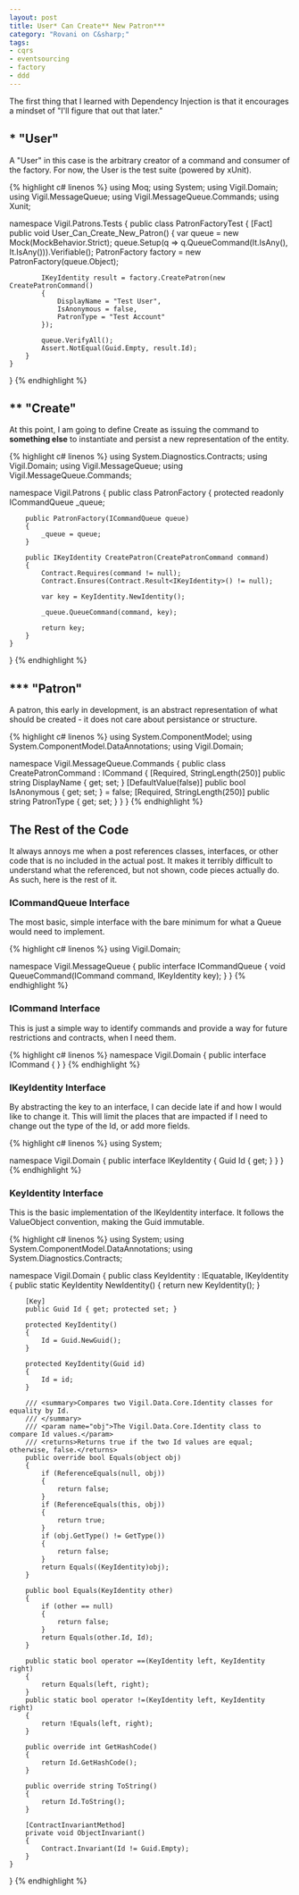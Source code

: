 ```yaml
---
layout: post
title: User* Can Create** New Patron***
category: "Rovani on C&sharp;"
tags:
- cqrs
- eventsourcing
- factory
- ddd
---
```


The first thing that I learned with Dependency Injection is that it encourages a mindset of "I'll figure that out that later."

## * "User"

A "User" in this case is the arbitrary creator of a command and consumer of the factory. For now, the User is the test suite (powered by xUnit).

{% highlight c# linenos %}
using Moq;
using System;
using Vigil.Domain;
using Vigil.MessageQueue;
using Vigil.MessageQueue.Commands;
using Xunit;

namespace Vigil.Patrons.Tests
{
    public class PatronFactoryTest
    {
        [Fact]
        public void User_Can_Create_New_Patron()
        {
            var queue = new Mock<ICommandQueue>(MockBehavior.Strict);
            queue.Setup(q => q.QueueCommand(It.IsAny<ICommand>(), It.IsAny<IKeyIdentity>())).Verifiable();
            PatronFactory factory = new PatronFactory(queue.Object);

            IKeyIdentity result = factory.CreatePatron(new CreatePatronCommand()
            {
                DisplayName = "Test User",
                IsAnonymous = false,
                PatronType = "Test Account"
            });

            queue.VerifyAll();
            Assert.NotEqual(Guid.Empty, result.Id);
        }
    }
}
{% endhighlight %}

## ** "Create"

At this point, I am going to define Create as issuing the command to __something else__ to instantiate and persist a new
representation of the entity.

{% highlight c# linenos %}
using System.Diagnostics.Contracts;
using Vigil.Domain;
using Vigil.MessageQueue;
using Vigil.MessageQueue.Commands;

namespace Vigil.Patrons
{
    public class PatronFactory
    {
        protected readonly ICommandQueue _queue;

        public PatronFactory(ICommandQueue queue)
        {
            _queue = queue;
        }

        public IKeyIdentity CreatePatron(CreatePatronCommand command)
        {
            Contract.Requires(command != null);
            Contract.Ensures(Contract.Result<IKeyIdentity>() != null);

            var key = KeyIdentity.NewIdentity();

            _queue.QueueCommand(command, key);

            return key;
        }
    }
}
{% endhighlight %}

## *** "Patron"

A patron, this early in development, is an abstract representation of what should be created - it does not care about persistance
or structure.

{% highlight c# linenos %}
using System.ComponentModel;
using System.ComponentModel.DataAnnotations;
using Vigil.Domain;

namespace Vigil.MessageQueue.Commands
{
    public class CreatePatronCommand : ICommand
    {
        [Required, StringLength(250)]
        public string DisplayName { get; set; }
        [DefaultValue(false)]
        public bool IsAnonymous { get; set; } = false;
        [Required, StringLength(250)]
        public string PatronType { get; set; }
    }
}
{% endhighlight %}

## The Rest of the Code

It always annoys me when a post references classes, interfaces, or other code that is no included in the actual post. It makes it terribly
difficult to understand what the referenced, but not shown, code pieces actually do. As such, here is the rest of it.

### ICommandQueue Interface

The most basic, simple interface with the bare minimum for what a Queue would need to implement.

{% highlight c# linenos %}
using Vigil.Domain;

namespace Vigil.MessageQueue
{
    public interface ICommandQueue
    {
        void QueueCommand(ICommand command, IKeyIdentity key);
    }
}
{% endhighlight %}

### ICommand Interface

This is just a simple way to identify commands and provide a way for future restrictions and contracts, when I need them.

{% highlight c# linenos %}
namespace Vigil.Domain
{
    public interface ICommand
    {
    }
}
{% endhighlight %}

### IKeyIdentity Interface

By abstracting the key to an interface, I can decide late if and how I would like to change it. This will limit the places
that are impacted if I need to change out the type of the Id, or add more fields.

{% highlight c# linenos %}
using System;

namespace Vigil.Domain
{
    public interface IKeyIdentity
    {
        Guid Id { get; }
    }
}
{% endhighlight %}

### KeyIdentity Interface

This is the basic implementation of the IKeyIdentity interface. It follows the ValueObject convention, making the Guid immutable.

{% highlight c# linenos %}
using System;
using System.ComponentModel.DataAnnotations;
using System.Diagnostics.Contracts;

namespace Vigil.Domain
{
    public class KeyIdentity : IEquatable<KeyIdentity>, IKeyIdentity
    {
        public static KeyIdentity NewIdentity()
        {
            return new KeyIdentity();
        }

        [Key]
        public Guid Id { get; protected set; }

        protected KeyIdentity()
        {
            Id = Guid.NewGuid();
        }

        protected KeyIdentity(Guid id)
        {
            Id = id;
        }

        /// <summary>Compares two Vigil.Data.Core.Identity classes for equality by Id.
        /// </summary>
        /// <param name="obj">The Vigil.Data.Core.Identity class to compare Id values.</param>
        /// <returns>Returns true if the two Id values are equal; otherwise, false.</returns>
        public override bool Equals(object obj)
        {
            if (ReferenceEquals(null, obj))
            {
                return false;
            }
            if (ReferenceEquals(this, obj))
            {
                return true;
            }
            if (obj.GetType() != GetType())
            {
                return false;
            }
            return Equals((KeyIdentity)obj);
        }

        public bool Equals(KeyIdentity other)
        {
            if (other == null)
            {
                return false;
            }
            return Equals(other.Id, Id);
        }

        public static bool operator ==(KeyIdentity left, KeyIdentity right)
        {
            return Equals(left, right);
        }
        public static bool operator !=(KeyIdentity left, KeyIdentity right)
        {
            return !Equals(left, right);
        }

        public override int GetHashCode()
        {
            return Id.GetHashCode();
        }

        public override string ToString()
        {
            return Id.ToString();
        }

        [ContractInvariantMethod]
        private void ObjectInvariant()
        {
            Contract.Invariant(Id != Guid.Empty);
        }
    }
}
{% endhighlight %}